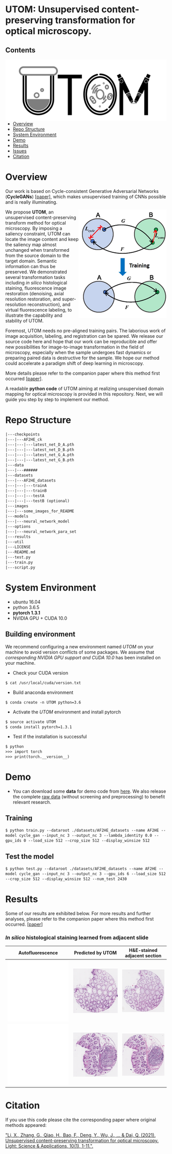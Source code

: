 # **UTOM**: Unsupervised content-preserving transformation for optical microscopy.

## Contents

<img src="images/logo4.jpg" width="600" align="right">

- [Overview](#overview)
- [Repo Structure](#repo-structure)
- [System Environment](#system-environment)
- [Demo](#demo)
- [Results](#results)
- [Issues](https://github.com/Xinyang-Li/c2GAN/issues)
- [Citation](#citation)

# Overview

Our work is based on Cycle-consistent Generative Adversarial Networks (**CycleGANs**) [[paper]](http://openaccess.thecvf.com/content_iccv_2017/html/Zhu_Unpaired_Image-To-Image_Translation_ICCV_2017_paper.html), which makes unsupervised training of CNNs possible and is really illuminating.

<img src="images/schematic.jpg" width="275" align="right">

We propose **UTOM**, an unsupervised content-preserving transform method for optical microscopy. By imposing a saliency constraint, UTOM can locate the image content and keep the saliency map almost unchanged when transformed from the source domain to the target domain. Semantic information can thus be preserved. We demonstrated several transformation tasks including *in silico* histological staining, fluorescence image restoration (denoising, axial resolution restoration, and super-resolution reconstruction), and virtual fluorescence labeling, to illustrate the capability and stability of UTOM.

Foremost, UTOM needs no pre-aligned training pairs. The laborious work of image acquisition, labeling, and registration can be spared. We release our source code here and hope that our work can be reproducible and offer new possibilities for image-to-image transformation in the field of microscopy, especially when the sample undergoes fast dynamics or preparing paired data is destructive for the sample. We hope our method could accelerate a paradigm shift of deep learning in microscopy.

More details please refer to the companion paper where this method first occurred [[paper]](https://www.nature.com/articles/s41377-021-00484-y).

A readable **python code** of UTOM aiming at realizing unsupervised domain mapping for optical microscopy is provided in this repository. Next, we will guide you step by step to implement our method.

# Repo Structure

```
|---checkpoints
|---|---AF2HE_ck
|---|---|---latest_net_D_A.pth
|---|---|---latest_net_D_B.pth
|---|---|---latest_net_G_A.pth
|---|---|---latest_net_G_B.pth
|---data
|---|---######
|---datasets
|---|---AF2HE_datasets
|---|---|---trainA
|---|---|---trainB
|---|---|---testA
|---|---|---testB (optional)
|---images
|---|---some_images_for_README
|---models
|---|---neural_network_model
|---options
|---|---neural_network_para_set
|---results
|---util
|---LICENSE
|---README.md
|---test.py
|---train.py
|---script.py
```

# System Environment

* ubuntu 16.04 
* python 3.6.5
* **pytorch 1.3.1** 
* NVIDIA GPU + CUDA 10.0

## Building environment
We recommend configuring a new environment named *UTOM* on your machine to avoid version conflicts of some packages. We assume that *corresponding NVIDIA GPU support and CUDA 10.0* has been installed on your machine.
* Check your CUDA version
```
$ cat /usr/local/cuda/version.txt
```

* Build anaconda environment

```
$ conda create -n UTOM python=3.6
```

* Activate the *UTOM* environment and install pytorch

```
$ source activate UTOM
$ conda install pytorch=1.3.1
```

* Test if the installation is successful

```
$ python
>>> import torch
>>> print(torch.__version__)
```

# Demo

* You can download some **data** for demo code from [here](https://github.com/cabooster/UTOM/tree/master/datasets). We also release the complete [raw data](https://github.com/cabooster/UTOM/tree/master/datasets) (without screening and preprocessing) to benefit relevant research.

## Training

```
$ python train.py --dataroot ./datasets/AF2HE_datasets --name AF2HE --model cycle_gan --input_nc 3 --output_nc 3 --lambda_identity 0.0 --gpu_ids 0 --load_size 512 --crop_size 512 --display_winsize 512
```

## Test the model

```
$ python test.py --dataroot ./datasets/AF2HE_datasets --name AF2HE --model cycle_gan --input_nc 3 --output_nc 3 --gpu_ids 6 --load_size 512 --crop_size 512 --display_winsize 512 --num_test 2430
```

# Results
Some of our results are exhibited below. For more results and further analyses, please refer to the companion paper where this method first occurred. [[paper]](https://www.biorxiv.org/content/10.1101/848077v3)
### *In silico* histological staining learned from adjacent slide

|           Autofluorescence           |           Predicted by UTOM           |          H&E-stained adjacent section           |
| :-----------------------: | :-----------------------: | :--------------------: |
| ![bw](images/AF_12.png) | ![bw](images/AF_12_HE_pre.png) | ![bw](images/AF_12_HE_ref.png) |
| ![bw](images/AF_8.png) | ![bw](images/AF_8_HE_pre.png) | ![bw](images/AF_8_HE_ref.png) |


# Citation

If you use this code please cite the corresponding paper where original methods appeared: 

["Li, X., Zhang, G., Qiao, H., Bao, F., Deng, Y., Wu, J., ... & Dai, Q. (2021). Unsupervised content-preserving transformation for optical microscopy. Light: Science & Applications, 10(1), 1-11.".](https://www.nature.com/articles/s41377-021-00484-y)

